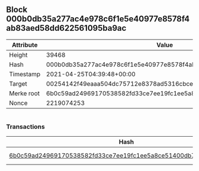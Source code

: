 ## Block 000b0db35a277ac4e978c6f1e5e40977e8578f4ab83aed58dd622561095ba9ac

Attribute | Value
--- | ---
Height | 39468
Hash | 000b0db35a277ac4e978c6f1e5e40977e8578f4ab83aed58dd622561095ba9ac
Timestamp | 2021-04-25T04:39:48+00:00
Target | 00254142f49eaaa504dc75712e8378ad5316cbcead634704b3734b6271167cc4
Merke root | 6b0c59ad24969170538582fd33ce7ee19fc1ee5a8ce51400db70b3d1ec84700b
Nonce | 2219074253

```

```

### Transactions

Hash | Amount
--- | ---
[6b0c59ad24969170538582fd33ce7ee19fc1ee5a8ce51400db70b3d1ec84700b](6b0c59ad24969170538582fd33ce7ee19fc1ee5a8ce51400db70b3d1ec84700b.md) | 10.00000000 SKEPTI 
